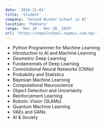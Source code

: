 ```yaml
---
date: '2016-11-01'
title: 'Student'
company: 'Second Winter School in AI'
location: 'Pokhara'
range: 'Dec 10 - Dec 20, 2019'
url: 'https://nepalschool.naamii.com.np/'
---
```


- Python Programmer for Machine Learning
- Introduction to AI and Machine Learning
- Geometric Deep Learning
- Fundamentals of Deep Learning
- Convolutional Neural Networks (CNNs)
- Probability and Statistics
- Bayesian Machine Learning
- Computational Neuroscience
- Object Detection and Uncertainty
- Reinforcement Learning
- Robotic Vision (SLAMs)
- Quantum Machine Learning
- VAEs and GANs
- AI & Society
